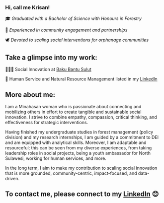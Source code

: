 ### Hi, call me Krisan!

🎓 _Graduated with a Bachelor of Science with Honours in Forestry_

🎤 _Experienced in community engagement and partnerships_

🕊️ _Devoted to scaling social interventions for orphanage communities_ 

## Take a glimpse into my work:
👩🏻‍💻 Social Innovation at [Baku Bantu Sulut](https://bakubantu.wordpress.com/) 

🤝 Human Service and Natural Resource Management listed in my [LinkedIn](https://www.linkedin.com/in/kvalerie)

## More about me:
I am a Minahasan woman who is passionate about connecting and mobilizing others in effort to create tangible and sustainable social innovation. I strive to combine empathy, compassion, critical thinking, and effectiveness for strategic interventions.

Having finished my undergraduate studies in forest management (policy division) and my research internships, I am guided by a commitment to DEI and am equipped with analytical skills. Moreover, I am adaptable and resourceful; this can be seen from my diverse experiences, from taking leadership roles in social projects, being a youth ambassador for North Sulawesi, working for human services, and more. 

In the long term, I aim to make my contribution to scaling social innovation that is more grounded, community-centric, impact-focused, and data-driven.

## To contact me, please connect to my [LinkedIn](https://www.linkedin.com/in/kvalerie) 😊
